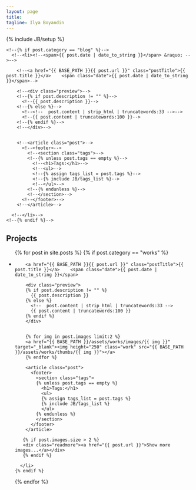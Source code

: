 ```yaml
---
layout: page
title: 
tagline: Ilya Boyandin
---
```

{% include JB/setup %}


<!--## Posts-->

<!--<ul class="posts">-->
  <!--{% for post in site.posts %}-->
    <!--{% if post.category == "blog" %}-->
      <!--<li><!--<span>{{ post.date | date_to_string }}</span> &raquo; -->-->

        <!--<a href="{{ BASE_PATH }}{{ post.url }}" class="postTitle">{{ post.title }}</a>    <span class="date">{{ post.date | date_to_string }}</span>-->

        <!--<div class="preview">-->
        <!--{% if post.description != "" %}-->
          <!--{{ post.description }}-->
        <!--{% else %}-->
          <!--<!--  post.content | strip_html | truncatewords:33 -->-->
          <!--{{ post.content | truncatewords:100 }}-->
        <!--{% endif %}-->
        <!--</div>-->


        <!--<article class="post">-->
          <!--<footer>-->
            <!--<section class="tags">-->
            <!--{% unless post.tags == empty %}-->
              <!--<h1>Tags:</h1>-->
              <!--<ul>-->
              <!--{% assign tags_list = post.tags %}-->
              <!--{% include JB/tags_list %}-->
              <!--</ul>-->
            <!--{% endunless %}-->
            <!--</section>-->
          <!--</footer>-->
        <!--</article>-->

      <!--</li>-->
    <!--{% endif %}-->
  <!--{% endfor %}-->
<!--</ul>-->




## Projects

<ul class="works">
  {% for post in site.posts %}
    {% if post.category == "works" %}
      <li><!--<span>{{ post.date | date_to_string }}</span> &raquo; -->

        <a href="{{ BASE_PATH }}{{ post.url }}" class="postTitle">{{ post.title }}</a>    <span class="date">{{ post.date | date_to_string }}</span>

        <div class="preview">
        {% if post.description != "" %}
          {{ post.description }}
        {% else %}
          <!--  post.content | strip_html | truncatewords:33 -->
          {{ post.content | truncatewords:100 }}
        {% endif %}
        </div>


        {% for img in post.images limit:2 %}
        <a href="{{ BASE_PATH }}/assets/works/images/{{ img }}" target="_blank"><img height="250" class="work" src="{{ BASE_PATH }}/assets/works/thumbs/{{ img }}"></a>
        {% endfor %}

        <article class="post">
          <footer>
            <section class="tags">
            {% unless post.tags == empty %}
              <h1>Tags:</h1>
              <ul>
              {% assign tags_list = post.tags %}
              {% include JB/tags_list %}
              </ul>
            {% endunless %}
            </section>
          </footer>
        </article>

       {% if post.images.size > 2 %}
       <div class="readmore"><a href="{{ post.url }}">Show more images...</a></div>
       {% endif %}

      </li>
    {% endif %}
  {% endfor %}
</ul>








[me]: assets/images/me-userpic.jpg "Ilya Boyandin"





